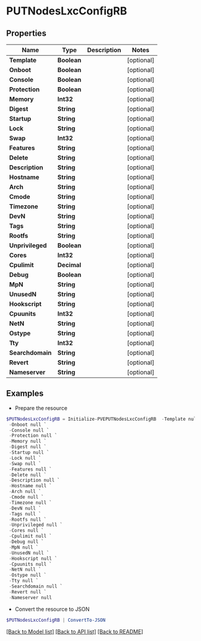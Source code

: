 # PUTNodesLxcConfigRB
## Properties

Name | Type | Description | Notes
------------ | ------------- | ------------- | -------------
**Template** | **Boolean** |  | [optional] 
**Onboot** | **Boolean** |  | [optional] 
**Console** | **Boolean** |  | [optional] 
**Protection** | **Boolean** |  | [optional] 
**Memory** | **Int32** |  | [optional] 
**Digest** | **String** |  | [optional] 
**Startup** | **String** |  | [optional] 
**Lock** | **String** |  | [optional] 
**Swap** | **Int32** |  | [optional] 
**Features** | **String** |  | [optional] 
**Delete** | **String** |  | [optional] 
**Description** | **String** |  | [optional] 
**Hostname** | **String** |  | [optional] 
**Arch** | **String** |  | [optional] 
**Cmode** | **String** |  | [optional] 
**Timezone** | **String** |  | [optional] 
**DevN** | **String** |  | [optional] 
**Tags** | **String** |  | [optional] 
**Rootfs** | **String** |  | [optional] 
**Unprivileged** | **Boolean** |  | [optional] 
**Cores** | **Int32** |  | [optional] 
**Cpulimit** | **Decimal** |  | [optional] 
**Debug** | **Boolean** |  | [optional] 
**MpN** | **String** |  | [optional] 
**UnusedN** | **String** |  | [optional] 
**Hookscript** | **String** |  | [optional] 
**Cpuunits** | **Int32** |  | [optional] 
**NetN** | **String** |  | [optional] 
**Ostype** | **String** |  | [optional] 
**Tty** | **Int32** |  | [optional] 
**Searchdomain** | **String** |  | [optional] 
**Revert** | **String** |  | [optional] 
**Nameserver** | **String** |  | [optional] 

## Examples

- Prepare the resource
```powershell
$PUTNodesLxcConfigRB = Initialize-PVEPUTNodesLxcConfigRB  -Template null `
 -Onboot null `
 -Console null `
 -Protection null `
 -Memory null `
 -Digest null `
 -Startup null `
 -Lock null `
 -Swap null `
 -Features null `
 -Delete null `
 -Description null `
 -Hostname null `
 -Arch null `
 -Cmode null `
 -Timezone null `
 -DevN null `
 -Tags null `
 -Rootfs null `
 -Unprivileged null `
 -Cores null `
 -Cpulimit null `
 -Debug null `
 -MpN null `
 -UnusedN null `
 -Hookscript null `
 -Cpuunits null `
 -NetN null `
 -Ostype null `
 -Tty null `
 -Searchdomain null `
 -Revert null `
 -Nameserver null
```

- Convert the resource to JSON
```powershell
$PUTNodesLxcConfigRB | ConvertTo-JSON
```

[[Back to Model list]](../README.md#documentation-for-models) [[Back to API list]](../README.md#documentation-for-api-endpoints) [[Back to README]](../README.md)

